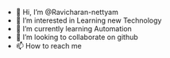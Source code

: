 - 👋 Hi, I’m @Ravicharan-nettyam
- 👀 I’m interested in Learning new Technology
- 🌱 I’m currently learning Automation
- 💞️ I’m looking to collaborate on github
- 📫 How to reach me 

<!---
Ravicharan-nettyam/Ravicharan-nettyam is a ✨ special ✨ repository because its `README.md` (this file) appears on your GitHub profile.
You can click the Preview link to take a look at your changes.
--->
